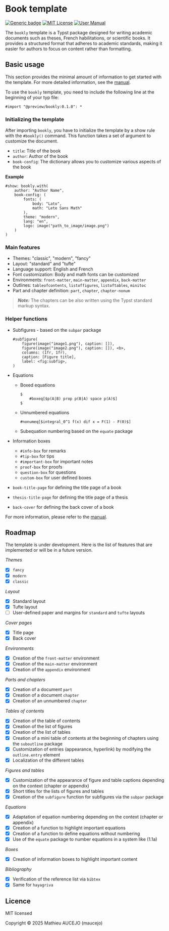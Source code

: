 # Book template

[![Generic badge](https://img.shields.io/badge/Version-0.1.0-cornflowerblue.svg)]()
[![MIT License](https://img.shields.io/badge/License-MIT-forestgreen)](https://github.com/maucejo/book_template/blob/main/LICENSE)
[![User Manual](https://img.shields.io/badge/doc-.pdf-mediumpurple)](https://github.com/maucejo/book_template/blob/main/docs/manual.pdf)


The `bookly` template is a Typst package designed for writing academic documents such as theses, French habilitations, or scientific books. It provides a structured format that adheres to academic standards, making it easier for authors to focus on content rather than formatting.

## Basic usage

This section provides the minimal amount of information to get started with the template. For more detailed information, see the [manual](https://github.com/maucejo/book_template/blob/main/docs/manual.pdf).

To use the `bookly` template, you need to include the following line at the beginning of your typ file:

```typ
#import "@preview/bookly:0.1.0": *
```

### Initializing the template

After importing `bookly`, you have to initialize the template by a show rule with the `#bookly()` command. This function takes a set of argument to customize the document.

* `title`: Title of the book
* `author`: Author of the book
* `book-config`: The dictionary allows you to customize various aspects of the book

**Example**
```typ
#show: bookly.with(
	author: "Author Name",
	book-config: (
		fonts: (
			body: "Lato",
			math: "Lete Sans Math"
		),
		theme: "modern",
		lang: "en",
		logo: image("path_to_image/image.png")
	)
)
```

### Main features

* Themes: "classic", "modern", "fancy"
* Layout: "standard" and "tufte"
* Language support: English and French
* Font customization: Body and math fonts can be customized
* Environments: `front-matter`, `main-matter`, `appendix`, `back-matter`
* Outlines: `tableofcontents`, `listoffigures`, `listoftables`, `minitoc`
* Part and chapter definition: `part`, `chapter`, `chapter-nonum`

> **_Note:_**  The chapters can be also written using the Typst standard markup syntax.

### Helper functions

* Subfigures - based on the `subpar` package
    ```typ
    #subfigure(
        figure(image("image1.png"), caption: []),
        figure(image("image2.png"), caption: []), <b>,
        columns: (1fr, 1fr),
        caption: [Figure title],
        label: <fig:subfig>,
    )
    ```

* Equations
    * Boxed equations
        ```typ
        $
            #boxeq[$p(A|B) prop p(B|A) space p(A)$]
        $
        ```

    * Unnumbered equations
        ```typ
        #nonumeq[$integral_0^1 f(x) dif x = F(1) - F(0)$]
        ```

    * Subequation numbering based on the `equate` package

* Information boxes
    * `#info-box` for remarks
    * `#tip-box` for tips
    * `#important-box` for important notes
    * `proof-box` for proofs
    * `question-box` for questions
    * `custom-box` for user defined boxes

* `book-title-page` for defining the title page of a book

* `thesis-title-page` for defining the title page of a thesis

* `back-cover` for defining the back cover of a book


For more information, please refer to the [manual](https://github.com/maucejo/book_template/blob/main/docs/manual.pdf).

## Roadmap

The template is under development. Here is the list of features that are implemented or will be in a future version.

*Themes*

- [x] `fancy`
- [x] `modern`
- [x] `classic`

*Layout*

- [x] Standard layout
- [x] Tufte layout
- [ ] User-defined paper and margins for `standard` and `tufte` layouts

*Cover pages*

- [x] Title page
- [x] Back cover

*Environments*

- [x] Creation of the `front-matter` environment
- [x] Creation of the `main-matter` environment
- [x] Creation of the `appendix` environment

*Parts and chapters*
- [x] Creation of a document `part`
- [x] Creation of a document `chapter`
- [x] Creation of an unnumbered `chapter`

*Tables of contents*

- [x] Creation of the table of contents
- [x] Creation of the list of figures
- [x] Creation of the list of tables
- [x] Creation of a mini table of contents at the beginning of chapters using the `suboutline` package
- [x] Customization of entries (appearance, hyperlink) by modifying the `outline.entry` element
- [x] Localization of the different tables

*Figures and tables*

- [x] Customization of the appearance of figure and table captions depending on the context (chapter or appendix)
- [x] Short titles for the lists of figures and tables
- [x] Creation of the `subfigure` function for subfigures via the `subpar` package

*Equations*

- [x] Adaptation of equation numbering depending on the context (chapter or appendix)
- [x] Creation of a function to highlight important equations
- [x] Creation of a function to define equations without numbering
- [x] Use of the `equate` package to number equations in a system like (1.1a)

*Boxes*

- [x] Creation of information boxes to highlight important content

*Bibliography*

- [x] Verification of the reference list via `bibtex`
- [x] Same for `hayagriva`

## Licence

MIT licensed

Copyright © 2025 Mathieu AUCEJO (maucejo)

